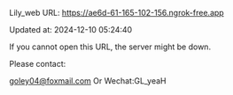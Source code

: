 Lily_web URL: https://ae6d-61-165-102-156.ngrok-free.app

Updated at: 2024-12-10 05:24:40

If you cannot open this URL, the server might be down.

Please contact: 

goley04@foxmail.com Or Wechat:GL_yeaH